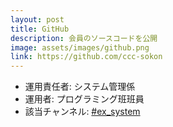 ```yaml
---
layout: post
title: GitHub
description: 会員のソースコードを公開
image: assets/images/github.png
link: https://github.com/ccc-sokon
---
```


- 運用責任者: システム管理係
- 運用者: プログラミング班班員
- 該当チャンネル: [#ex_system](https://sokon.slack.com/messages/C4KPRMYSU/)